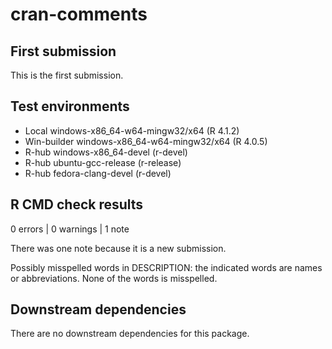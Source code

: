 cran-comments
================

<!-- cran-comments.md is generated from cran-comments.Rmd. -->

## First submission

This is the first submission.

## Test environments

-   Local windows-x86_64-w64-mingw32/x64 (R 4.1.2)
-   Win-builder windows-x86_64-w64-mingw32/x64 (R 4.0.5)
-   R-hub windows-x86_64-devel (r-devel)
-   R-hub ubuntu-gcc-release (r-release)
-   R-hub fedora-clang-devel (r-devel)

## R CMD check results

0 errors \| 0 warnings \| 1 note

There was one note because it is a new submission.

Possibly misspelled words in DESCRIPTION: the indicated words are names
or abbreviations. None of the words is misspelled.

## Downstream dependencies

There are no downstream dependencies for this package.
